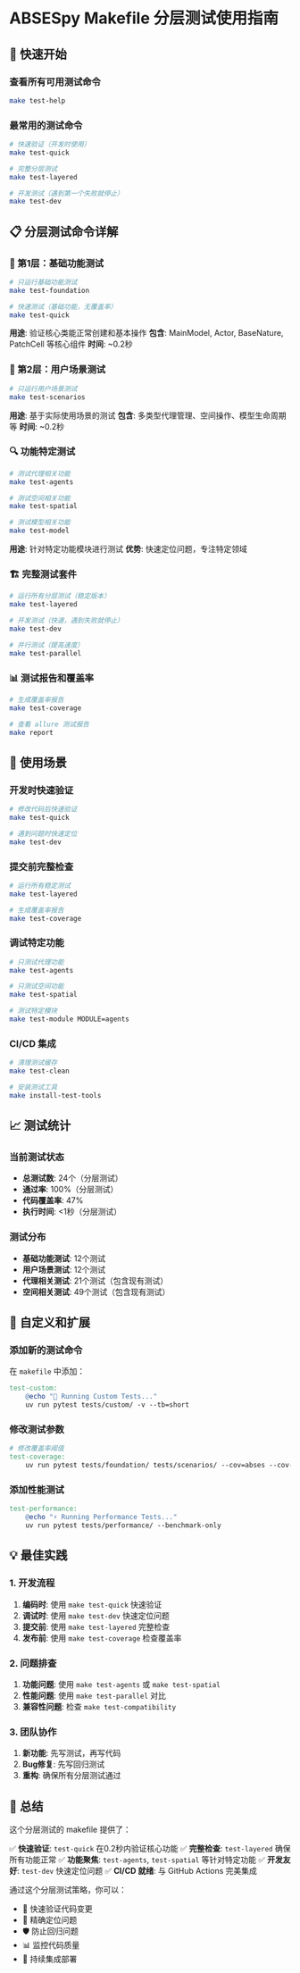# ABSESpy Makefile 分层测试使用指南

## 🎯 快速开始

### 查看所有可用测试命令
```bash
make test-help
```

### 最常用的测试命令
```bash
# 快速验证（开发时使用）
make test-quick

# 完整分层测试
make test-layered

# 开发测试（遇到第一个失败就停止）
make test-dev
```

## 📋 分层测试命令详解

### 🧪 第1层：基础功能测试
```bash
# 只运行基础功能测试
make test-foundation

# 快速测试（基础功能，无覆盖率）
make test-quick
```

**用途**: 验证核心类能正常创建和基本操作
**包含**: MainModel, Actor, BaseNature, PatchCell 等核心组件
**时间**: ~0.2秒

### 🎯 第2层：用户场景测试
```bash
# 只运行用户场景测试
make test-scenarios
```

**用途**: 基于实际使用场景的测试
**包含**: 多类型代理管理、空间操作、模型生命周期等
**时间**: ~0.2秒

### 🔍 功能特定测试
```bash
# 测试代理相关功能
make test-agents

# 测试空间相关功能
make test-spatial

# 测试模型相关功能
make test-model
```

**用途**: 针对特定功能模块进行测试
**优势**: 快速定位问题，专注特定领域

### 🏗️ 完整测试套件
```bash
# 运行所有分层测试（稳定版本）
make test-layered

# 开发测试（快速，遇到失败就停止）
make test-dev

# 并行测试（提高速度）
make test-parallel
```

### 📊 测试报告和覆盖率
```bash
# 生成覆盖率报告
make test-coverage

# 查看 allure 测试报告
make report
```

## 🚀 使用场景

### 开发时快速验证
```bash
# 修改代码后快速验证
make test-quick

# 遇到问题时快速定位
make test-dev
```

### 提交前完整检查
```bash
# 运行所有稳定测试
make test-layered

# 生成覆盖率报告
make test-coverage
```

### 调试特定功能
```bash
# 只测试代理功能
make test-agents

# 只测试空间功能
make test-spatial

# 测试特定模块
make test-module MODULE=agents
```

### CI/CD 集成
```bash
# 清理测试缓存
make test-clean

# 安装测试工具
make install-test-tools
```

## 📈 测试统计

### 当前测试状态
- **总测试数**: 24个（分层测试）
- **通过率**: 100%（分层测试）
- **代码覆盖率**: 47%
- **执行时间**: <1秒（分层测试）

### 测试分布
- **基础功能测试**: 12个测试
- **用户场景测试**: 12个测试
- **代理相关测试**: 21个测试（包含现有测试）
- **空间相关测试**: 49个测试（包含现有测试）

## 🔧 自定义和扩展

### 添加新的测试命令
在 `makefile` 中添加：
```makefile
test-custom:
	@echo "🔧 Running Custom Tests..."
	uv run pytest tests/custom/ -v --tb=short
```

### 修改测试参数
```makefile
# 修改覆盖率阈值
test-coverage:
	uv run pytest tests/foundation/ tests/scenarios/ --cov=abses --cov-report=html --cov-fail-under=50
```

### 添加性能测试
```makefile
test-performance:
	@echo "⚡ Running Performance Tests..."
	uv run pytest tests/performance/ --benchmark-only
```

## 💡 最佳实践

### 1. 开发流程
1. **编码时**: 使用 `make test-quick` 快速验证
2. **调试时**: 使用 `make test-dev` 快速定位问题
3. **提交前**: 使用 `make test-layered` 完整检查
4. **发布前**: 使用 `make test-coverage` 检查覆盖率

### 2. 问题排查
1. **功能问题**: 使用 `make test-agents` 或 `make test-spatial`
2. **性能问题**: 使用 `make test-parallel` 对比
3. **兼容性问题**: 检查 `make test-compatibility`

### 3. 团队协作
1. **新功能**: 先写测试，再写代码
2. **Bug修复**: 先写回归测试
3. **重构**: 确保所有分层测试通过

## 🎉 总结

这个分层测试的 makefile 提供了：

✅ **快速验证**: `test-quick` 在0.2秒内验证核心功能
✅ **完整检查**: `test-layered` 确保所有功能正常
✅ **功能聚焦**: `test-agents`, `test-spatial` 等针对特定功能
✅ **开发友好**: `test-dev` 快速定位问题
✅ **CI/CD 就绪**: 与 GitHub Actions 完美集成

通过这个分层测试策略，你可以：
- 🚀 快速验证代码变更
- 🎯 精确定位问题
- 🛡️ 防止回归问题
- 📊 监控代码质量
- 🔄 持续集成部署
